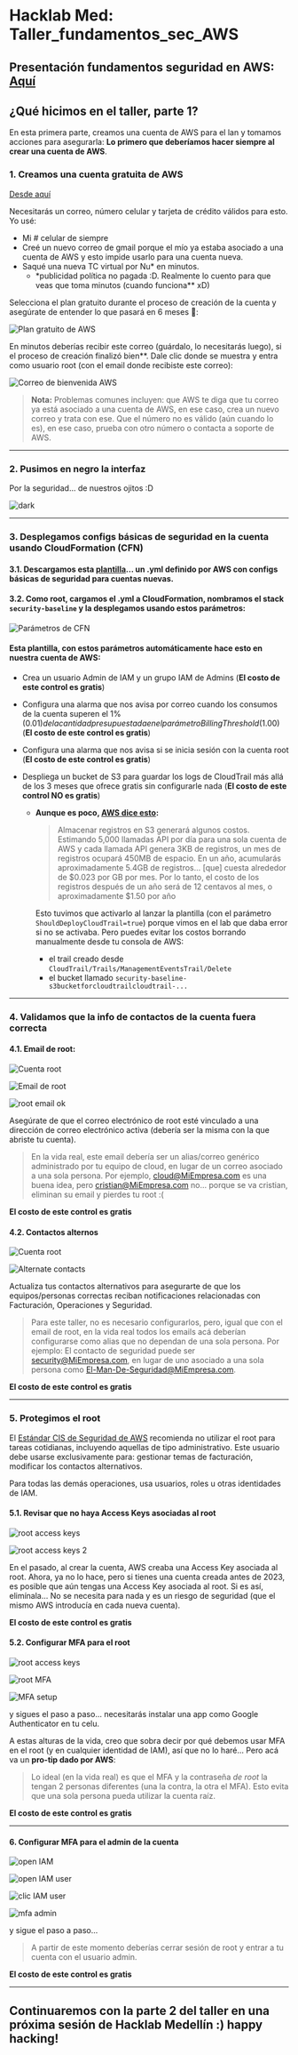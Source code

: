 # Hacklab Med: Taller_fundamentos_sec_AWS

## Presentación fundamentos seguridad en AWS: [Aquí](https://hacklab-med-cloud-sec1.my.canva.site/)

## ¿Qué hicimos en el taller, parte 1?

En esta primera parte, creamos una cuenta de AWS para el lan y tomamos acciones para asegurarla: **Lo primero que deberíamos hacer siempre al crear una cuenta de AWS**.

### 1. Creamos una cuenta gratuita de AWS

[Desde aquí](https://aws.amazon.com/es/free/)

Necesitarás un correo, número celular y tarjeta de crédito válidos para esto. Yo usé:

- Mi # celular de siempre
- Creé un nuevo correo de gmail porque el mío ya estaba asociado a una cuenta de AWS y esto impide usarlo para una cuenta nueva.
- Saqué una nueva TC virtual por Nu\* en minutos.
  - \*publicidad política no pagada :D. Realmente lo cuento para que veas que toma minutos (cuando funciona\*\* xD)

Selecciona el plan gratuito durante el proceso de creación de la cuenta y asegúrate de entender lo que pasará en 6 meses 🙂:

![Plan gratuito de AWS](Imgs/Free_paln_AWS.png)

En minutos deberías recibir este correo (guárdalo, lo necesitarás luego), si el proceso de creación finalizó bien\*\*. Dale clic donde se muestra y entra como usuario root (con el email donde recibiste este correo):

![Correo de bienvenida AWS](Imgs/singin_AWS.png)

> **Nota:** Problemas comunes incluyen: que AWS te diga que tu correo ya está asociado a una cuenta de AWS, en ese caso, crea un nuevo correo y trata con ese. Que el número no es válido (aún cuando lo es), en ese caso, prueba con otro número o contacta a soporte de AWS.

---

### 2. Pusimos en negro la interfaz

Por la seguridad... de nuestros ojitos :D

![dark](Imgs/dark.png)

---

### 3. Desplegamos configs básicas de seguridad en la cuenta usando CloudFormation (CFN)

#### 3.1. Descargamos esta [plantilla](https://static.us-east-1.prod.workshops.aws/public/d26ed443-f89d-4e11-8c40-8b75df543bab/static/resources/cfn.yaml)... un .yml definido por AWS con configs básicas de seguridad para cuentas nuevas.

#### 3.2. Como root, cargamos el .yml a CloudFormation, nombramos el stack `security-baseline` y la desplegamos usando estos parámetros:

![Parámetros de CFN](Imgs/CFN_params.png)

#### Esta plantilla, con estos parámetros automáticamente hace esto en nuestra cuenta de AWS:

- Crea un usuario Admin de IAM y un grupo IAM de Admins (**El costo de este control es gratis**)
- Configura una alarma que nos avisa por correo cuando los consumos de la cuenta superen el 1% ($0.01) de la cantidad presupuestada en el parámetro BillingThreshold ($1.00) (**El costo de este control es gratis**)
- Configura una alarma que nos avisa si se inicia sesión con la cuenta root (**El costo de este control es gratis**)
- Despliega un bucket de S3 para guardar los logs de CloudTrail más allá de los 3 meses que ofrece gratis sin configurarle nada (**El costo de este control NO es gratis**)

  - **Aunque es poco, [AWS dice esto](https://catalog.workshops.aws/startup-security-baseline/en-US/b-securing-your-account/b1-automateddeployment/0-automateddeployment#cost):**

    > Almacenar registros en S3 generará algunos costos. Estimando 5,000 llamadas API por día para una sola cuenta de AWS y cada llamada API genera 3KB de registros, un mes de registros ocupará 450MB de espacio. En un año, acumularás aproximadamente 5.4GB de registros... [que] cuesta alrededor de $0.023 por GB por mes. Por lo tanto, el costo de los registros después de un año será de 12 centavos al mes, o aproximadamente $1.50 por año

    Esto tuvimos que activarlo al lanzar la plantilla (con el parámetro `ShouldDeployCloudTrail=true`) porque vimos en el lab que daba error si no se activaba. Pero puedes evitar los costos borrando manualmente desde tu consola de AWS:

    - el trail creado desde `CloudTrail/Trails/ManagementEventsTrail/Delete`
    - el bucket llamado `security-baseline-s3bucketforcloudtrailcloudtrail-...`

---

### 4. Validamos que la info de contactos de la cuenta fuera correcta

#### 4.1. Email de root:

![Cuenta root](Imgs/root_account.png)

![Email de root](Imgs/change_email.png)

![root email ok](Imgs/root_email_ok.png)

Asegúrate de que el correo electrónico de root esté vinculado a una dirección de correo electrónico activa (debería ser la misma con la que abriste tu cuenta).

> En la vida real, este email debería ser un alias/correo genérico administrado por tu equipo de cloud, en lugar de un correo asociado a una sola persona. Por ejemplo, cloud@MiEmpresa.com es una buena idea, pero cristian@MiEmpresa.com no... porque se va cristian, eliminan su email y pierdes tu root :(

**El costo de este control es gratis**

#### 4.2. Contactos alternos

![Cuenta root](Imgs/root_account.png)

![Alternate contacts](Imgs/Alternate_contacts.png)

Actualiza tus contactos alternativos para asegurarte de que los equipos/personas correctas reciban notificaciones relacionadas con Facturación, Operaciones y Seguridad.

> Para este taller, no es necesario configurarlos, pero, igual que con el email de root, en la vida real todos los emails acá deberían configurarse como alias que no dependan de una sola persona. Por ejemplo: El contacto de seguridad puede ser security@MiEmpresa.com, en lugar de uno asociado a una sola persona como El-Man-De-Seguridad@MiEmpresa.com.

**El costo de este control es gratis**

---

### 5. Protegimos el root

El [Estándar CIS de Seguridad de AWS](https://docs.aws.amazon.com/securityhub/latest/userguide/securityhub-controls-reference.html) recomienda no utilizar el root para tareas cotidianas, incluyendo aquellas de tipo administrativo. Este usuario debe usarse exclusivamente para: gestionar temas de facturación, modificar los contactos alternativos.

Para todas las demás operaciones, usa usuarios, roles u otras identidades de IAM.

#### 5.1. Revisar que no haya Access Keys asociadas al root

![root access keys](Imgs/security_creds.png)

![root access keys 2](Imgs/security_creds_root.png)

En el pasado, al crear la cuenta, AWS creaba una Access Key asociada al root. Ahora, ya no lo hace, pero si tienes una cuenta creada antes de 2023, es posible que aún tengas una Access Key asociada al root. Si es así, elimínala... No se necesita para nada y es un riesgo de seguridad (que el mismo AWS introducía en cada nueva cuenta).

**El costo de este control es gratis**

#### 5.2. Configurar MFA para el root

![root access keys](Imgs/security_creds.png)

![root MFA](Imgs/Security_creds_root_MFA.png)

![MFA setup](Imgs/MFA-setup.png)

y sigues el paso a paso... necesitarás instalar una app como Google Authenticator en tu celu.

A estas alturas de la vida, creo que sobra decir por qué debemos usar MFA en el root (y en cualquier identidad de IAM), así que no lo haré... Pero acá va un **pro-tip dado por AWS**:

> Lo ideal (en la vida real) es que el MFA y la contraseña _de root_ la tengan 2 personas diferentes (una la contra, la otra el MFA). Esto evita que una sola persona pueda utilizar la cuenta raíz.

**El costo de este control es gratis**

---

#### 6. Configurar MFA para el admin de la cuenta

![open IAM](Imgs/Open_IAM.png)

![open IAM user](Imgs/Open_IAM_Users.png)

![clic IAM user](Imgs/clic-IAM-user.png)

![mfa admin](Imgs/mfa_admin.png)

y sigue el paso a paso...

> A partir de este momento deberías cerrar sesión de root y entrar a tu cuenta con el usuario admin.

**El costo de este control es gratis**

---

## Continuaremos con la parte 2 del taller en una próxima sesión de Hacklab Medellín :) happy hacking!
